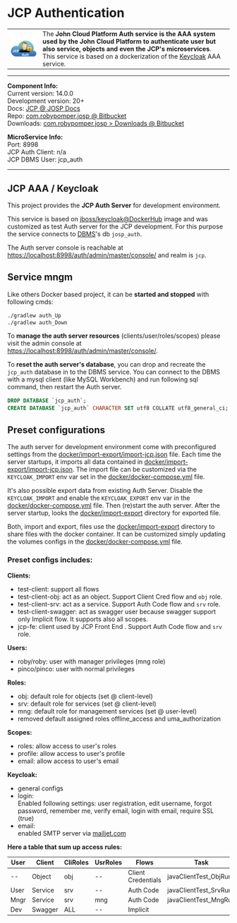 # JCP Authentication

<table><tr>
<td>
<img src="JCP_Auth_Logo_250.png" width="200">
</td>
<td>
The <b>John Cloud Platform Auth service is the AAA system used by the John Cloud
Platform to authenticate user but also service, objects and even the JCP's
microservices</b>. <br/>
This service is based on a dockerization of the <a href="https://www.keycloak.org/">
Keycloak</a> AAA service.
</td>
</tr></table>

---

**Component Info:** <br/>
Current version: 14.0.0 <br/>
Development version: 20+ <br/>
Docs: [JCP @ JOSP Docs](README.md) <br/>
Repo: [com.robypomper.josp @ Bitbucket](https://bitbucket.org/johnosproject_shared/com.robypomper.josp/) <br/>
Downloads: [com.robypomper.josp > Downloads @ Bitbucket](https://bitbucket.org/johnosproject_shared/com.robypomper.josp/downloads/)

**MicroService Info:** <br/>
Port: 8998 <br/>
JCP Auth Client: n/a <br/>
JCP DBMS User: jcp_auth

---

## JCP AAA / Keycloak

This project provides the **JCP Auth Server** for development environment.

This service is based on [jboss/keycloak@DockerHub](https://hub.docker.com/r/jboss/keycloak/)
image and was customized as test Auth server for the JCP development. For this
purpose the service connects to [DBMS](../dbms/README.md)'s db ```josp_auth```.

The Auth server console is reachable at [https://localhost:8998/auth/admin/master/console/]()
and realm is ```jcp```.

## Service mngm

Like others Docker based project, it can be **started and stopped** with following cmds:
```shell
./gradlew auth_Up
./gradlew auth_Down
```

To **manage the auth server resources** (clients/user/roles/scopes) please visit
the admin console at [https://localhost:8998/auth/admin/master/console/]().

To **reset the auth server's database**, you can drop and recreate the ```jcp_auth```
database in to the DBMS service. You can connect to the DBMS with a mysql client
(like MySQL Workbench) and run following sql command, then restart the Auth server.

```sql
DROP DATABASE `jcp_auth`;
CREATE DATABASE `jcp_auth` CHARACTER SET utf8 COLLATE utf8_general_ci;    // Charset not required from version 2.1
```

## Preset configurations

The auth server for development environment come with preconfigured settings
from the [docker/import-export/import-jcp.json]() file. Each time the server
startups, it imports all data contained in [docker/import-export/import-jcp.json]().
The import file can be customized via the ```KEYCLOAK_IMPORT``` env var set in the
[docker/docker-compose.yml]() file.

It's also possible export data from existing Auth Server. Disable the
```KEYCLOAK_IMPORT``` and enable the ```KEYCLOAK_EXPORT``` env var in the
[docker/docker-compose.yml]() file. Then (re)start the auth server.
After the server startup, looks the [docker/import-export]() directory
for exported file.

Both, import and export, files use the [docker/import-export]() directory
to share files with the docker container. It can be customized simply updating
the volumes configs in the [docker/docker-compose.yml]() file.

### Preset configs includes:

**Clients:**
* test-client: support all flows
* test-client-obj: act as an object. Support Client Cred flow and ```obj``` role.
* test-client-srv: act as a service. Support Auth Code flow and ```srv``` role.
* test-client-swagger: act as swagger user because swagger support only Implicit flow. It supports also all scopes.
* jcp-fe: client used by JCP Front End [](../../core/fe/README.md). Support Auth Code flow and ```srv``` role.

**Users:**
* roby/roby: user with manager privileges (mng role)
* pinco/pinco: user with normal privileges

**Roles:**
* obj: default role for objects (set @ client-level)
* srv: default role for services (set @ client-level)
* mng: default role for management services (set @ user-level)
* removed default assigned roles offline_access and uma_authorization

**Scopes:**
* roles: allow access to user's roles
* profile: allow access to user's profile
* email: allow access to user's email

**Keycloak:**
* general configs
* login:<br>
  Enabled following settings: user registration, edit username, forgot password, remember me, verify email,
  login with email, require SSL (true)
* email:<br>
  enabled SMTP server via [mailjet.com](https://app.mailjet.com/)

**Here a table that sum up access rules:**

| User  | Client     | CliRoles | UsrRoles | Flows              | Task                  |
|-------|------------|----------|----------|--------------------|-----------------------|
| --    | Object     | obj      | --       | Client Credentials | javaClientTest_ObjRun |
| User  | Service    | srv      | --       | Auth Code          | javaClientTest_SrvRun |
| Mngr  | Service    | srv      | mng      | Auth Code          | javaClientTest_MngRun |
| Dev   | Swagger    | ALL      | --       | Implicit           |                       |
